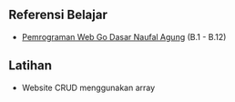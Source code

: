 ## Referensi Belajar

- [Pemrograman Web Go Dasar Naufal Agung](https://dasarpemrogramangolang.novalagung.com/B-golang-web-hello-world.html) (B.1 - B.12)

## Latihan

- Website CRUD menggunakan array
